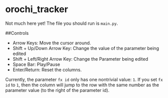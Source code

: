# orochi_tracker
 
Not much here yet! The file you should run is ``main.py``. 

##Controls
- Arrow Keys: Move the cursor around.
- Shift + Up/Down Arrow Key: Change the value of the parameter being edited
- Shift + Left/Right Arrow Key: Change the Parameter being edited
- Space Bar: Play/Pause
- Enter/Return: Reset the columns.

Currently, the parameter ``fx id`` only has one nontrivial value: ``1``. If you set ``fx id`` to ``1``, then the column will jump to the row with the same number as the parameter value (to the right of the parameter id).
